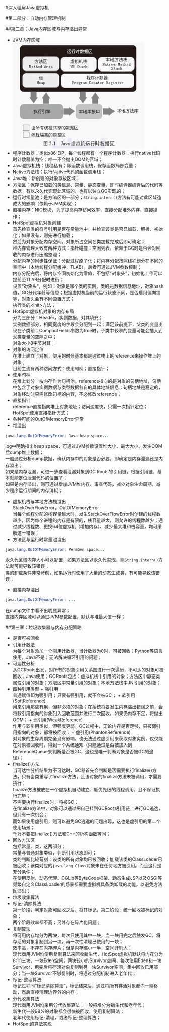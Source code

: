 #深入理解Java虚拟机

#第二部分：自动内存管理机制

##第二章：Java内存区域与内存溢出异常
+  JVM内存区域  
![jvm_memory_area.png](assets/jvm_memory_area.png)
  +  程序计数器：类似x86 EIP，每个线程都有一个程序计数器；执行native代码时计数器值为空；唯一不会抛出OOM的区域；
  +  Java虚拟机栈：线程私有；即函数调用栈，保存函数局部变量；
  +  Native方法栈：执行Native代码的函数调用栈；
  +  Java堆：新创建的对象存放区域；
  +  方法区：保存已加载的类信息、常量、静态变量、即时编译器编译后的代码等数据；有以永久代实现此区域的，也有以独立GC实现的；
  +  运行时常量池：是方法区的一部分；`String.intern()`方法有可能对此区域造成大的影响（依赖于JVM实现）；
  +  直接内存：NIO模块，为了提高内存访问效率，直接分配堆外内存，直接操作；
+  HotSpot虚拟机对象创建  
首先检查类的符号引用是否在常量池中，并检查该类是否已加载、解析、初始化；如果没有，则先进行加载；  
然后为对象分配内存空间，对象所占空间在类加载完成后即可确定；  
堆内存管理大致有两种方式：指针碰撞；空闲列表。依赖于GC时是否会对回收的内存进行压缩整理；  
分配内存的同步性保证：分配过程原子化；将内存分配按照线程划分在不同的空间中（本地线程分配缓冲，TLAB）。后者可通过JVM参数控制；  
内存分配完后，将内存空间初始化为零值，不包括“对象头”，初始化工作可以提前至TLAB分配时进行；  
设置“对象头”，例如：对象是哪个类的实例，类的元数据信息地址，对象hash值，GC分代年龄等信息；根据虚拟机当前的运行状态不同，是否启用偏向锁等，对象头会有不同设置方式；  
执行类的&lt;init&gt;方法；
+  HotSpot虚拟机对象的内存布局  
分为三部分：Header，实例数据，对其填充；  
实例数据部分，相同宽度的字段会分配到一起；满足该前提下，父类的变量出现在子类前；CompactFields参数为true时，子类中较窄的变量可能会插入到父类变量的空隙之中；  
对象大小8字节对其；
+  对象的访问定位  
在堆上建立了对象，使用的时候基本都是通过栈上的reference来操作堆上的对象；  
目前主流有两种访问方式：使用句柄；直接指针；
  +  使用句柄  
  在堆上划分一块内存作为句柄池，reference指向的是对象的句柄地址，句柄中包含了对象实例数据与类型数据各自的具体地址信息；句柄地址是稳定的，对象移动时只需修改句柄的内容，不必修改reference；
  +  直接指针  
  reference直接指向堆上对象地址；访问速度快，只需一次指针定位；HotSpot使用直接指针方式；
+  各种可能的OutOfMemoryError异常
  +  堆溢出  
  ```java
  java.lang.OutOfMemoryError: Java heap space...
  ```
  log中明确指出heap space，可通过JVM参数设置堆大小、最大大小、发生OOM后dump堆上数据；  
  一般通过分析dump数据，确认内存中的对象是否必要，即确定是内存泄漏还是内存溢出；  
  如果是内存泄漏，可进一步查看泄漏对象到GC Roots的引用链，根据引用链，基本就能定位泄漏代码的位置了；  
  如果是内存溢出，则可通过增加JVM堆内存、审查代码，减少对象生命周期，减少程序运行期间的内存消耗；
  +  虚拟机栈与本地方法栈溢出  
  StackOverFlowError，OutOfMemoryError  
  当每个线程分配的栈容量越大时，发生StackOverFlowError时创建的线程数越少，因为每个进程的内存是有限的，栈容量越大，则允许的线程数越少；通过减少线程数、更换64位虚拟机（增加内存）、减少最大堆和栈容量，均可缓解这一错误；
  +  方法区与运行时常量池溢出  
  ```java
  java.lang.OutOfMemoryError: PermGen space...
  ```
  永久代区域内存大小可以配置，如果方法区以永久代实现，则`String.intern()`方法就可能导致该错误；  
  类的卸载条件非常苛刻，如果运行时使用了大量的动态生成类，有可能导致该错误；
  +  直接内存溢出  
  ```java
  java.lang.OutOfMemoryError: ...
  ```
  在dump文件中看不出明显异常；  
  直接内存区域可以通过JVM参数配置，默认与堆最大值一样；
  
##第三章：垃圾收集器与内存分配策略
+  是否可被回收
  +  引用计数法  
  为每个对象添加一个引用计数器，当计数器为0时，可被回收；Python等语言使用，Java不是；无法解决循环引用的问题；
  +  可达性分析  
  从GCRoots出发，对所有的对象引用关系图进行一次遍历，不可达的对象可被回收；Java使用；GCRoots包括：虚拟机栈中引用的对象；方法区中静态类属性引用的对象；方法区中常量引用的对象；本地方法栈中JNI引用的对象；
  +  四种引用类型
    +  强引用  
    普通赋值即为强引用；只要有强引用，就不会被GC；
    +  软引用(SoftReference)  
    用来引用那些有用，但非必须的对象；在系统将要发生内存溢出错误之前，会将软引用指向的对象列入回收范围并进行二次回收，如果仍内存不足，将抛出OOM；
    +  弱引用(WeakReference)  
    作用与软引用类似，但强度更弱；GC过程中，无论内存是否足够，只被弱引用指向的对象，都将被回收；
    +  虚引用(PhantonReference)  
    对对象的生存周期完全没有影响，也无法通过虚引用来获取对象实例，仅仅能在对象被回收时，得到一个系统通知（只能通过是否被加入到ReferenceQueue来判断是否被GC，这也是唯一判断对象是否被GC的途径）；
  +  finalize()方法  
  当可达性分析结果为不可达时，GC器首先会判断是否需要执行finalize()方法，只有当类重写了finalize方法，且该对象的finalize方法未被调用，才需要执行；  
  finalize方法被放在一个虚拟机自动建立、低优先级的线程调用，且不保证执行完毕；  
  不需要执行finalize时，将被GC；  
  在finalize方法中，对象可以通过把自己挂到GCRoots引用链上进行GC逃逸，但只有一次机会；  
  而如果使用虚引用，则可以避免GC逃逸的问题出现，这也是虚引用的第二个使用场景；  
  千万不要把finalize()方法和C++的析构函数等同；
  +  回收方法区  
  包括常量、类，这两部分；  
  常量与普通对象类似，判断引用状态即可；  
  类的判断比较苛刻：该类的所有对象均已被回收；加载该类的ClassLoader已被回收；该类对应的`java.lang.Class`对象未在任何地方被引用。而且这只是充分条件；  
  在使用反射、动态代理、CGLib等ByteCode框架、动态生成JSP以及OSGI等频繁自定义ClassLoader的场景都需要虚拟机具备类卸载的功能，以避免方法区溢出；
+  垃圾收集算法
  +  标记-清除算法  
  第一阶段，判定对象可回收之后，将其标记，第二阶段，统一回收被标记的对象；  
  两个阶段效率都不高；另外存在碎片化问题；
  +  复制算法  
  将可用内存均分为两块，每次只使用其中一块，当一块用完之后触发GC，将存活的对象复制到另一块，再一次性清理已使用的一块；  
  效率高，不存在内存碎片；但是内存缩小一半，空间开销大；  
  现代商用JVM均使用复制算法来回收新生代，HotSpot虚拟机默认将内存分为8:1:1三块，一块Eden空间，两块较小的Survivor空间，每次使用Eden和一块Survivor，用完后将存活对象复制到另一块Survivor空间，集中回收已用部分；当一块Survivor不够复制时，将通过分配机制进入老年代；
  +  标记-整理算法  
  标记过程同“标记清除算法”，标记结束后，通过将所有存活对象都向一端移动，然后直接清理边界外的内存；
  +  分代收集算法  
  现代商用JVM均采用分代收集算法；一般把堆分为新生代和老年代；  
  新生代一般98%的对象都会很快被回收，使用复制算法；  
  老年代使用标记-清理，或者标记-整理算法；
+  HotSpot的算法实现
